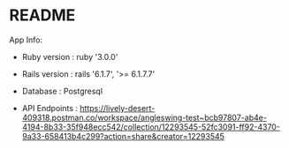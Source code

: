 # README

App Info:

* Ruby version : ruby '3.0.0'

* Rails version : rails '6.1.7', '>= 6.1.7.7'

* Database :  Postgresql
  
* API Endpoints : https://lively-desert-409318.postman.co/workspace/angleswing-test~bcb97807-ab4e-4194-8b33-35f948ecc542/collection/12293545-52fc3091-ff92-4370-9a33-658413b4c299?action=share&creator=12293545

